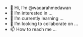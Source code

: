 - 👋 Hi, I’m @waqarahmedawan
- 👀 I’m interested in ...
- 🌱 I’m currently learning ...
- 💞️ I’m looking to collaborate on ...
- 📫 How to reach me ...

<!---
waqarahmedawan/waqarahmedawan is a ✨ special ✨ repository because its `README.md` (this file) appears on your GitHub profile.
You can click the Preview link to take a look at your changes.
--->
